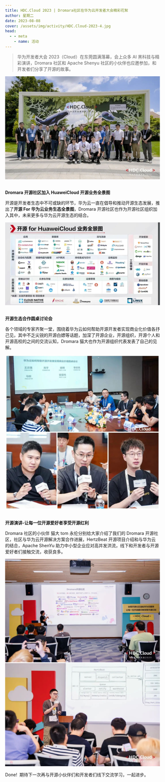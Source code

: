 ```yaml
---
title: HDC.Cloud 2023 | Dromara社区在华为云开发者大会精彩花絮
author: 星期二
date: 2023-08-08
cover: /assets/img/activity/HDC.Cloud-2023-4.jpg
head:
  - - meta
    - name: 活动
---
```


> 华为开发者大会 2023（Cloud）在东莞圆满落幕，会上众多 AI 黑科技与精彩演讲，Dromara 社区和 Apache Shenyu 社区的小伙伴也应邀参加，和开发者们分享了开源的故事。

![](/assets/img/activity/HDC.Cloud-2023-1.jpg)

##

**Dromara 开源社区加入 HuaweiCloud 开源业务全景图**

开源是开发者生态中不可或缺的环节，华为云一直在倡导和推动开源生态发展，推出了**开源 For 华为云业务生态全景图**，Dromara 开源社区也作为开源社区组织加入其中，未来更多与华为云开源生态的结合。

![](/assets/img/activity/HDC.Cloud-2023-2.jpg)

##

**开源生态合作圆桌讨论会**

各个领域的专家齐聚一堂，围绕着华为云如何帮助开源开发者实现商业化价值各抒己见，其中不乏尖锐的开源白嫖等话题，加深了开源企业，开源组织，开源个人和开源高校的之间的交流认知，Dromara 猫大也作为开源组织代表发表了自己的见解。

![](/assets/img/activity/HDC.Cloud-2023-3.jpg)

##

**开源演讲-让每一位开源爱好者享受开源红利**

Dromara 社区的小伙伴 猫大 tom 永伦分别给大家介绍了我们的 Dromara 开源社区，社区与华为云开源解决方案合作进展，HertzBeat 开源项目介绍和与华为云的结合，Apache ShenYu 助力中小型企业应对高并发洪流，线下和开发者与开源爱好者们接触交流，收获良多。

![](/assets/img/activity/HDC.Cloud-2023-4.jpg)
![](/assets/img/activity/HDC.Cloud-2023-5.jpg)

Done!  期待下一次再与开源小伙伴们和开发者们线下交流学习，一起进步。
